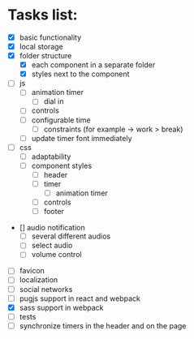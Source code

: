 # Tasks list:

- [x] basic functionality
- [x] local storage
- [x] folder structure
  - [x] each component in a separate folder
  - [x] styles next to the component
- [ ] js
  - [ ] animation timer
    - [ ] dial in <canvas>
  - [ ] controls
  - [ ] configurable time
    - [ ] constraints (for example -> work > break)
  - [ ] update timer font immediately
- [ ] css
  - [ ] adaptability
  - [ ] component styles
    - [ ] header
    - [ ] timer
      - [ ] animation timer
    - [ ] controls
    - [ ] footer
- [] audio notification
  - [ ] several different audios
  - [ ] select audio
  - [ ] volume control
- [ ] favicon
- [ ] localization
- [ ] social networks
- [ ] pugjs support in react and webpack
- [x] sass support in webpack
- [ ] tests
- [ ] synchronize timers in the header and on the page